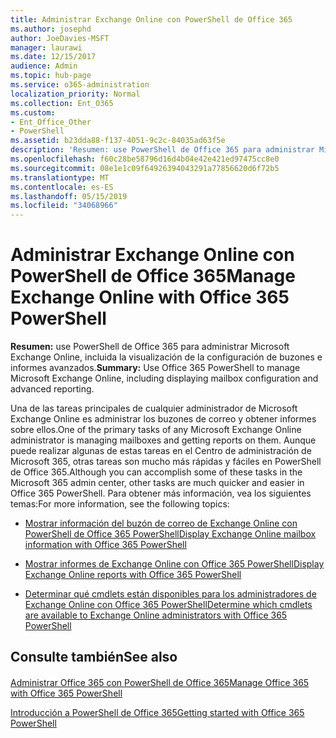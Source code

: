 ```yaml
---
title: Administrar Exchange Online con PowerShell de Office 365
ms.author: josephd
author: JoeDavies-MSFT
manager: laurawi
ms.date: 12/15/2017
audience: Admin
ms.topic: hub-page
ms.service: o365-administration
localization_priority: Normal
ms.collection: Ent_O365
ms.custom:
- Ent_Office_Other
- PowerShell
ms.assetid: b23dda88-f137-4051-9c2c-84035ad63f5e
description: 'Resumen: use PowerShell de Office 365 para administrar Microsoft Exchange Online, incluida la configuración de buzón de correo que se muestra y los informes avanzados.'
ms.openlocfilehash: f60c28be58796d16d4b04e42e421ed97475cc8e0
ms.sourcegitcommit: 08e1e1c09f64926394043291a77856620d6f72b5
ms.translationtype: MT
ms.contentlocale: es-ES
ms.lasthandoff: 05/15/2019
ms.locfileid: "34068966"
---
```

# <a name="manage-exchange-online-with-office-365-powershell"></a><span data-ttu-id="80228-103">Administrar Exchange Online con PowerShell de Office 365</span><span class="sxs-lookup"><span data-stu-id="80228-103">Manage Exchange Online with Office 365 PowerShell</span></span>

 <span data-ttu-id="80228-104">**Resumen:** use PowerShell de Office 365 para administrar Microsoft Exchange Online, incluida la visualización de la configuración de buzones e informes avanzados.</span><span class="sxs-lookup"><span data-stu-id="80228-104">**Summary:** Use Office 365 PowerShell to manage Microsoft Exchange Online, including displaying mailbox configuration and advanced reporting.</span></span>
  
<span data-ttu-id="80228-105">Una de las tareas principales de cualquier administrador de Microsoft Exchange Online es administrar los buzones de correo y obtener informes sobre ellos.</span><span class="sxs-lookup"><span data-stu-id="80228-105">One of the primary tasks of any Microsoft Exchange Online administrator is managing mailboxes and getting reports on them.</span></span> <span data-ttu-id="80228-106">Aunque puede realizar algunas de estas tareas en el Centro de administración de Microsoft 365, otras tareas son mucho más rápidas y fáciles en PowerShell de Office 365.</span><span class="sxs-lookup"><span data-stu-id="80228-106">Although you can accomplish some of these tasks in the Microsoft 365 admin center, other tasks are much quicker and easier in Office 365 PowerShell.</span></span> <span data-ttu-id="80228-107">Para obtener más información, vea los siguientes temas:</span><span class="sxs-lookup"><span data-stu-id="80228-107">For more information, see the following topics:</span></span>
  
- [<span data-ttu-id="80228-108">Mostrar información del buzón de correo de Exchange Online con PowerShell de Office 365 PowerShell</span><span class="sxs-lookup"><span data-stu-id="80228-108">Display Exchange Online mailbox information with Office 365 PowerShell</span></span>](https://technet.microsoft.com/en-us/library/mt771881%28v=exchg.160%29.aspx)
    
- [<span data-ttu-id="80228-109">Mostrar informes de Exchange Online con Office 365 PowerShell</span><span class="sxs-lookup"><span data-stu-id="80228-109">Display Exchange Online reports with Office 365 PowerShell</span></span>](https://technet.microsoft.com/en-us/library/mt771882%28v=exchg.160%29.aspx)
    
- [<span data-ttu-id="80228-110">Determinar qué cmdlets están disponibles para los administradores de Exchange Online con Office 365 PowerShell</span><span class="sxs-lookup"><span data-stu-id="80228-110">Determine which cmdlets are available to Exchange Online administrators with Office 365 PowerShell</span></span>](https://technet.microsoft.com/en-us/library/mt771883%28v=exchg.160%29.aspx)
    
## <a name="see-also"></a><span data-ttu-id="80228-111">Consulte también</span><span class="sxs-lookup"><span data-stu-id="80228-111">See also</span></span>

#### 

[<span data-ttu-id="80228-112">Administrar Office 365 con PowerShell de Office 365</span><span class="sxs-lookup"><span data-stu-id="80228-112">Manage Office 365 with Office 365 PowerShell</span></span>](manage-office-365-with-office-365-powershell.md)
  
[<span data-ttu-id="80228-113">Introducción a PowerShell de Office 365</span><span class="sxs-lookup"><span data-stu-id="80228-113">Getting started with Office 365 PowerShell</span></span>](getting-started-with-office-365-powershell.md)

